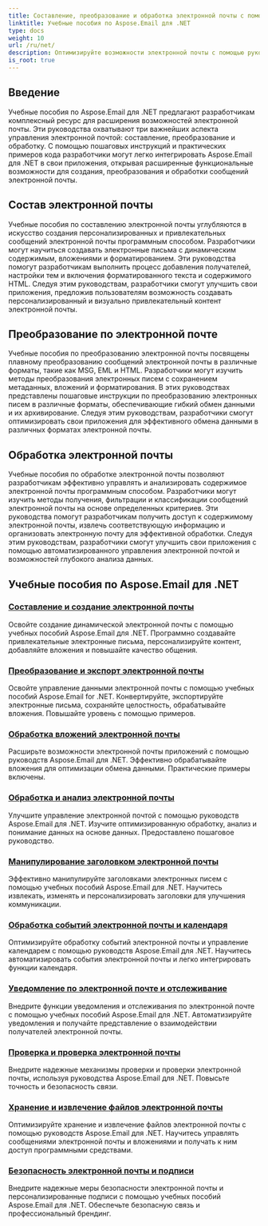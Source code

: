 ```yaml
---
title: Составление, преобразование и обработка электронной почты с помощью учебных пособий Aspose.Email
linktitle: Учебные пособия по Aspose.Email для .NET
type: docs
weight: 10
url: /ru/net/
description: Оптимизируйте возможности электронной почты с помощью руководств Aspose.Email для .NET. Изучите состав, преобразование и обработку для расширенного управления электронной почтой.
is_root: true
---
```


## Введение

Учебные пособия по Aspose.Email для .NET предлагают разработчикам комплексный ресурс для расширения возможностей электронной почты. Эти руководства охватывают три важнейших аспекта управления электронной почтой: составление, преобразование и обработку. С помощью пошаговых инструкций и практических примеров кода разработчики могут легко интегрировать Aspose.Email для .NET в свои приложения, открывая расширенные функциональные возможности для создания, преобразования и обработки сообщений электронной почты.

## Состав электронной почты

Учебные пособия по составлению электронной почты углубляются в искусство создания персонализированных и привлекательных сообщений электронной почты программным способом. Разработчики могут научиться создавать электронные письма с динамическим содержимым, вложениями и форматированием. Эти руководства помогут разработчикам выполнить процесс добавления получателей, настройки тем и включения форматированного текста и содержимого HTML. Следуя этим руководствам, разработчики смогут улучшить свои приложения, предложив пользователям возможность создавать персонализированный и визуально привлекательный контент электронной почты.

## Преобразование по электронной почте

Учебные пособия по преобразованию электронной почты посвящены плавному преобразованию сообщений электронной почты в различные форматы, такие как MSG, EML и HTML. Разработчики могут изучить методы преобразования электронных писем с сохранением метаданных, вложений и форматирования. В этих руководствах представлены пошаговые инструкции по преобразованию электронных писем в различные форматы, обеспечивающие гибкий обмен данными и их архивирование. Следуя этим руководствам, разработчики смогут оптимизировать свои приложения для эффективного обмена данными в различных форматах электронной почты.

## Обработка электронной почты

Учебные пособия по обработке электронной почты позволяют разработчикам эффективно управлять и анализировать содержимое электронной почты программным способом. Разработчики могут изучить методы получения, фильтрации и классификации сообщений электронной почты на основе определенных критериев. Эти руководства помогут разработчикам получить доступ к содержимому электронной почты, извлечь соответствующую информацию и организовать электронную почту для эффективной обработки. Следуя этим руководствам, разработчики смогут улучшить свои приложения с помощью автоматизированного управления электронной почтой и возможностей глубокого анализа данных.

## Учебные пособия по Aspose.Email для .NET
### [Составление и создание электронной почты](./email-composition-and-creation/)
Освойте создание динамической электронной почты с помощью учебных пособий Aspose.Email для .NET. Программно создавайте привлекательные электронные письма, персонализируйте контент, добавляйте вложения и повышайте качество общения.
### [Преобразование и экспорт электронной почты](./email-conversion-and-export/)
Освойте управление данными электронной почты с помощью учебных пособий Aspose.Email for .NET. Конвертируйте, экспортируйте электронные письма, сохраняйте целостность, обрабатывайте вложения. Повышайте уровень с помощью примеров.
### [Обработка вложений электронной почты](./email-attachment-handling/)
Расширьте возможности электронной почты приложений с помощью руководств Aspose.Email для .NET. Эффективно обрабатывайте вложения для оптимизации обмена данными. Практические примеры включены.
### [Обработка и анализ электронной почты](./email-processing-and-analysis/)
Улучшите управление электронной почтой с помощью руководств Aspose.Email для .NET. Изучите оптимизированную обработку, анализ и понимание данных на основе данных. Предоставлено пошаговое руководство.
### [Манипулирование заголовком электронной почты](./email-header-manipulation/)
Эффективно манипулируйте заголовками электронных писем с помощью учебных пособий Aspose.Email для .NET. Научитесь извлекать, изменять и персонализировать заголовки для улучшения коммуникации.
### [Обработка событий электронной почты и календаря](./email-event-and-calendar-handling/)
Оптимизируйте обработку событий электронной почты и управление календарем с помощью руководств Aspose.Email для .NET. Научитесь автоматизировать события электронной почты и легко интегрировать функции календаря.
### [Уведомление по электронной почте и отслеживание](./email-notification-and-tracking/)
Внедрите функции уведомления и отслеживания по электронной почте с помощью учебных пособий Aspose.Email для .NET. Автоматизируйте уведомления и получайте представление о взаимодействии получателей электронной почты.
### [Проверка и проверка электронной почты](./email-validation-and-verification/)
Внедрите надежные механизмы проверки и проверки электронной почты, используя руководства Aspose.Email для .NET. Повысьте точность и безопасность связи.
### [Хранение и извлечение файлов электронной почты](./email-file-storage-and-retrieval/)
Оптимизируйте хранение и извлечение файлов электронной почты с помощью руководств Aspose.Email для .NET. Научитесь управлять сообщениями электронной почты и вложениями и получать к ним доступ программными средствами.
### [Безопасность электронной почты и подписи](./email-security-and-signatures/)
Внедрите надежные меры безопасности электронной почты и персонализированные подписи с помощью учебных пособий Aspose.Email для .NET. Обеспечьте безопасную связь и профессиональный брендинг.
